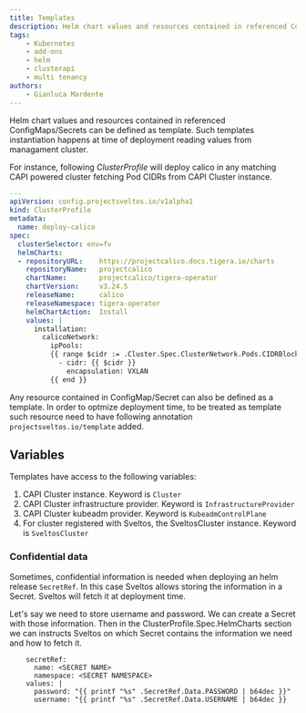 ```yaml
---
title: Templates
description: Helm chart values and resources contained in referenced ConfigMaps/Secrets can be defined as template. 
tags:
    - Kubernetes
    - add-ons
    - helm
    - clusterapi
    - multi tenancy
authors:
    - Gianluca Mardente
---
```

Helm chart values and resources contained in referenced ConfigMaps/Secrets can be defined as template. Such templates instantiation happens at time of deployment reading values from managament cluster.

For instance, following *ClusterProfile* will deploy calico in any matching CAPI powered cluster fetching Pod CIDRs from CAPI Cluster instance.

```yaml
---
apiVersion: config.projectsveltos.io/v1alpha1
kind: ClusterProfile
metadata:
  name: deploy-calico
spec:
  clusterSelector: env=fv
  helmCharts:
  - repositoryURL:    https://projectcalico.docs.tigera.io/charts
    repositoryName:   projectcalico
    chartName:        projectcalico/tigera-operator
    chartVersion:     v3.24.5
    releaseName:      calico
    releaseNamespace: tigera-operator
    helmChartAction:  Install
    values: |
      installation:
        calicoNetwork:
          ipPools:
          {{ range $cidr := .Cluster.Spec.ClusterNetwork.Pods.CIDRBlocks }}
            - cidr: {{ $cidr }}
              encapsulation: VXLAN
          {{ end }}
```

Any resource contained in ConfigMap/Secret can also be defined as a template. In order to optmize deployment time, to be treated as template such resource need to have following annotation `projectsveltos.io/template` added.

## Variables

Templates have access to the following variables:

1. CAPI Cluster instance. Keyword is `Cluster`
2. CAPI Cluster infrastructure provider. Keyword is `InfrastructureProvider`
3. CAPI Cluster kubeadm provider. Keyword is `KubeadmControlPlane` 
4. For cluster registered with Sveltos, the SveltosCluster instance. Keyword is `SveltosCluster` 

### Confidential data

Sometimes, confidential information is needed when deploying an helm release `SecretRef`. In this case Sveltos allows storing the information in a Secret. Sveltos will fetch it at deployment time.

Let's say we need to store username and password. We can create a Secret with those information. Then in the ClusterProfile.Spec.HelmCharts section we can instructs Sveltos on which Secret contains the information we need and how to fetch it.

```
    secretRef:
      name: <SECRET NAME>
      namespace: <SECRET NAMESPACE>
    values: |
      password: "{{ printf "%s" .SecretRef.Data.PASSWORD | b64dec }}"
      username: "{{ printf "%s" .SecretRef.Data.USERNAME | b64dec }}
```
